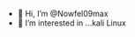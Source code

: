 - 👋 Hi, I’m @Nowfel09max
- 👀 I’m interested in ...kali Linux 

<!---
Nowfel09max/Nowfel09max is a ✨ special .
DDOS Attack 
Setup Termux
apt update && apt upgrade


